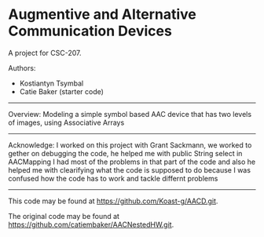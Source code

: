 # Augmentive and Alternative Communication Devices

A project for CSC-207.

Authors:

* Kostiantyn Tsymbal
* Catie Baker (starter code)

---

Overview:
Modeling a simple symbol based AAC device that has two levels of images, using Associative Arrays

---

Acknowledge:
I worked on this project with Grant Sackmann, we worked to gether on debugging the code, he helped me with public String select in AACMapping I had most of the problems in that part of the code and also he helped me with clearifying what the code is supposed to do because I was confused how the code has to work and tackle differnt problems

---

This code may be found at <https://github.com/Koast-g/AACD.git>. 

The original code may be found at <https://github.com/catiembaker/AACNestedHW.git>.
